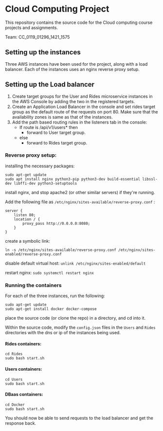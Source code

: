# Cloud Computing Project

This repository contains the source code for the Cloud computing course projects and assignments.

Team: CC_0119_01296_1421_1575


## Setting up the instances
Three AWS instances have been used for the project, along with a load balancer. 
Each of the instances uses an nginx reverse proxy setup.

## Setting up the Load balancer
1. Create target groups for the User and Rides microservice instances in the AWS Console by adding the two in the registered targets.
2. Create an Application Load Balancer in the console and set rides target group as the default route of the requests on port 80. Make sure that the availability zones is same as that of the instances.
3. Add the path based routing rules in the listeners tab in the console:
    * If route is /api/v1/users* then
        * forward to User target group.
    * else
        * forward to Rides target group.

### Reverse proxy setup:

installing the necessary packages:
```
sudo apt-get update 
sudo apt install nginx python3-pip python3-dev build-essential libssl-dev libffi-dev python3-setuptools
```
install nginx, and stop apache2 (or other similar servers) if they're running.

Add the following file as ```/etc/nginx/sites-available/reverse-proxy.conf``` :
```
server {
    listen 80;
    location / {
        proxy_pass http://0.0.0.0:8080;
    }
}
```

create a symbolic link:

```ln -s /etc/nginx/sites-available/reverse-proxy.conf /etc/nginx/sites-enabled/reverse-proxy.conf```

disable default virtual host:
```unlink /etc/nginx/sites-enabled/default```

restart nginx:
```sudo systemctl restart nginx```

### Running the containers
For each of the three instances, run the following:
``` 
sudo apt-get update
sudo apt-get install docker docker-compose
```

place the source code (or clone the repo) in a directory, and cd into it.

Within the source code, modify the ```config.json``` files in the  ```Users``` and ```Rides``` directories with the dns or ip of the instances being used.

#### Rides containers:
``` 
cd Rides
sudo bash start.sh
```

#### Users containers:
```
cd Users
sudo bash start.sh
```

#### DBaas containers:
```
cd Docker
sudo bash start.sh
```


You should now be able to send requests to the load balancer and get the response back.

